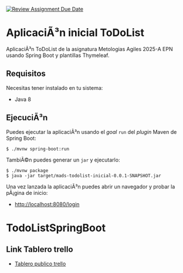 ﻿[![Review Assignment Due Date](https://classroom.github.com/assets/deadline-readme-button-22041afd0340ce965d47ae6ef1cefeee28c7c493a6346c4f15d667ab976d596c.svg)](https://classroom.github.com/a/zs7YQjvj)
# AplicaciÃ³n inicial ToDoList

AplicaciÃ³n ToDoList de la asignatura  Metologias Agiles 2025-A EPN usando Spring Boot y plantillas Thymeleaf.

## Requisitos

Necesitas tener instalado en tu sistema:

- Java 8

## EjecuciÃ³n

Puedes ejecutar la aplicaciÃ³n usando el _goal_ `run` del _plugin_ Maven 
de Spring Boot:

```
$ ./mvnw spring-boot:run 
```   

TambiÃ©n puedes generar un `jar` y ejecutarlo:

```
$ ./mvnw package
$ java -jar target/mads-todolist-inicial-0.0.1-SNAPSHOT.jar 
```

Una vez lanzada la aplicaciÃ³n puedes abrir un navegador y probar la pÃ¡gina de inicio:

- [http://localhost:8080/login](http://localhost:8080/login)
# TodoListSpringBoot


## Link Tablero trello
- [Tablero publico trello](https://trello.com/b/BrWtGPrn/todolist-epn)
